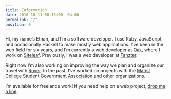 ```yaml
---
title: Information
date: 2016-10-11 00:15:00 -04:00
permalink: "/"
position: 0
---
```


Hi, my name’s Ethan, and I’m a software developer. I use Ruby, JavaScript, and occasionally Haskell to make mostly web applications. I’ve been in the web field for six years, and I’m currently a web developer at [Oak](https://oak.is), where I work on [Siteleaf](https://siteleaf.com). Previously, I was a web developer at [Fanzter](https://en.wikipedia.org/wiki/Fanzer).

Right now I’m also working on improving the way we plan and organize our travel with [Rover](http://gorover.co). In the past, I’ve worked on projects with the [Marist College Student Government Association](http://sga.marist.edu) and other organizations.

I’m available for freelance work! If you need help on a web project, [drop me a line](mailto:ethan@ethnt.me).